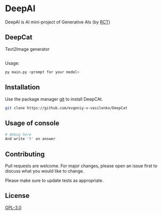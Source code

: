 # DeepAI
DeepAI is AI mini-project of Generative AIs (by [RCT](https://cat-ai-project.ru/about-us))
## DeepCat
Text2Image generator
##
Usage:
```bash
py main.py <prompt for your model>
```
## Installation

Use the package manager [git](https://git-scm.com/) to install DeepCAt.

```bash
git clone https://github.com/evgeniy-v-vasilenko/DeepCat
```

## Usage of console

```bash
# debug here
And write 'Y' on answer
```

## Contributing

Pull requests are welcome. For major changes, please open an issue first
to discuss what you would like to change.

Please make sure to update tests as appropriate.

## License

[GPL-3.0](https://choosealicense.com/licenses/gpl-3.0/)

